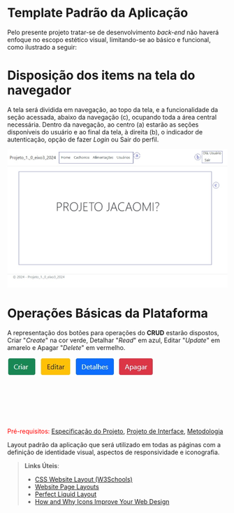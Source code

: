 # Template Padrão da Aplicação

Pelo presente projeto tratar-se de desenvolvimento <i>back-end</i>
não haverá enfoque no escopo estético visual, limitando-se ao básico
e funcional, como ilustrado a seguir:

# Disposição dos items na tela do navegador
A tela será dividida em navegação, ao topo da tela, e a funcionalidade da seção acessada, abaixo da navegação (c), ocupando toda a área central necessária.
Dentro da navegação, ao centro (a) estarão as seções disponíveis do usuário e ao final da tela, à direita (b), o indicador de autenticação, opção de fazer <i>Login</i> ou Sair do perfil.

<img src="img/TemplatePortal- 0001.jpg" width="900">

# Operações Básicas da Plataforma
A representação dos botões para operações do <b>CRUD</b> estarão dispostos, Criar "<i>Create</i>" na cor verde,
Detalhar "<i>Read</i>" em azul, Editar "<i>Update</i>" em amarelo e Apagar "<i>Delete</i>" em vermelho.

<img src="img/Template Portal - 0002.jpg" width="336">

<br><br><br><br><br>

<span style="color:red">Pré-requisitos: <a href="2-Especificação do Projeto.md"> Especificação do Projeto</a></span>, <a href="3-Projeto de Interface.md"> Projeto de Interface</a>, <a href="4-Metodologia.md"> Metodologia</a>

Layout padrão da aplicação que será utilizado em todas as páginas com a definição de identidade visual, aspectos de responsividade e iconografia.

> **Links Úteis**:
>
> - [CSS Website Layout (W3Schools)](https://www.w3schools.com/css/css_website_layout.asp)
> - [Website Page Layouts](http://www.cellbiol.com/bioinformatics_web_development/chapter-3-your-first-web-page-learning-html-and-css/website-page-layouts/)
> - [Perfect Liquid Layout](https://matthewjamestaylor.com/perfect-liquid-layouts)
> - [How and Why Icons Improve Your Web Design](https://usabilla.com/blog/how-and-why-icons-improve-you-web-design/)
